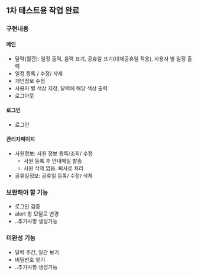## 1차 테스트용 작업 완료

### 구현내용
#### 메인
-  달력(월간): 일정 출력, 음력 표기, 공휴일 표기(대체공휴일 적용), 사용자 별 일정 출력
- 일정 등록 / 수정/ 삭제
- 개인정보 수정
- 사용자 별 색상 지정, 달력에 해당 색상 출력
- 로그아웃

#### 로그인
- 로그인

#### 관리자페이지
- 사원정보: 사원 정보 등록/조회/ 수정
  - 사원 등록 후 안내메일 발송
  - 사원 삭제 없음. 퇴사로 처리
- 공휴일정보: 공휴일 등록/ 수정/ 삭제



### 보완해야 할 기능
- 로그인 검증
- alert 창 모달로 변경
- ..추가사항 생성가능

### 미완성 기능
- 달력 주간, 일간 보기
- 비밀번호 찾기
- ..추가사항 생성가능
